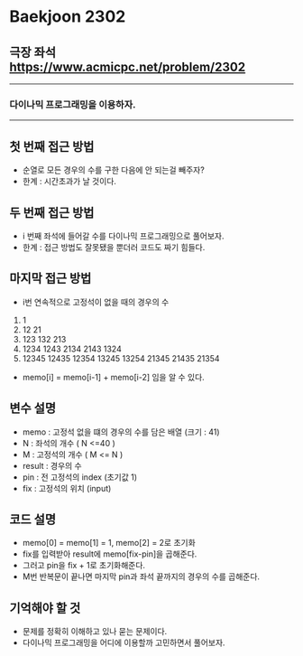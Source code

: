 Baekjoon 2302
=============
극장 좌석  <https://www.acmicpc.net/problem/2302>
---------------
- - -
### 다이나믹 프로그래밍을 이용하자.
- - -
## 첫 번째 접근 방법
- 순열로 모든 경우의 수를 구한 다음에 안 되는걸 빼주자?
- 한계 : 시간초과가 날 것이다.

## 두 번째 접근 방법
- i 번째 좌석에 들어갈 수를 다이나믹 프로그래밍으로 풀어보자.
- 한계 : 접근 방법도 잘못됐을 뿐더러 코드도 짜기 힘들다.

## 마지막 접근 방법
- i번 연속적으로 고정석이 없을 때의 경우의 수
1. 1
2. 12 21
3. 123 132 213
4. 1234 1243 2134 2143 1324
5. 12345 12435 12354 13245 13254 21345 21435 21354
- memo[i] = memo[i-1] + memo[i-2] 임을 알 수 있다.

## 변수 설명
- memo : 고정석 없을 떄의 경우의 수를 담은 배열 (크기 : 41)
- N : 좌석의 개수 ( N <=40 )
- M : 고정석의 개수 ( M <= N )
- result : 경우의 수
- pin : 전 고정석의 index (초기값 1)
- fix : 고정석의 위치 (input)
## 코드 설명
- memo[0] = memo[1] = 1, memo[2] = 2로 초기화
- fix를 입력받아 result에 memo[fix-pin]을 곱해준다.
- 그러고 pin을 fix + 1로 초기화해준다.
- M번 반복문이 끝나면 마지막 pin과 좌석 끝까지의 경우의 수를 곱해준다.
## 기억해야 할 것
- 문제를 정확히 이해하고 있나 묻는 문제이다.
- 다이나믹 프로그래밍을 어디에 이용할까 고민하면서 풀어보자.

